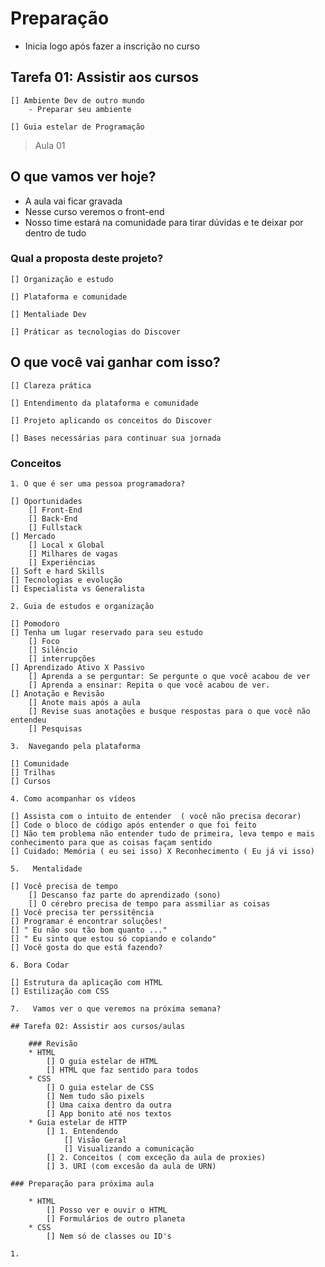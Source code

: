 # Preparação

* Inicia logo após fazer a inscrição no curso

## Tarefa 01: Assistir aos cursos

    [] Ambiente Dev de outro mundo
        - Preparar seu ambiente
    
    [] Guia estelar de Programação

> Aula 01

## O que vamos ver hoje?

* A aula vai ficar gravada
* Nesse curso veremos o front-end
* Nosso time estará na comunidade para tirar dúvidas e te deixar por dentro de tudo

### Qual a proposta deste projeto?

    [] Organização e estudo

    [] Plataforma e comunidade

    [] Mentaliade Dev

    [] Práticar as tecnologias do Discover

## O que você vai ganhar com isso?

    [] Clareza prática

    [] Entendimento da plataforma e comunidade

    [] Projeto aplicando os conceitos do Discover

    [] Bases necessárias para continuar sua jornada

### Conceitos

    1. O que é ser uma pessoa programadora?

    [] Oportunidades
        [] Front-End
        [] Back-End
        [] Fullstack
    [] Mercado
        [] Local x Global
        [] Milhares de vagas
        [] Experiências
    [] Soft e hard Skills
    [] Tecnologias e evolução
    [] Especialista vs Generalista

    2. Guia de estudos e organização
    
    [] Pomodoro
    [] Tenha um lugar reservado para seu estudo
        [] Foco
        [] Silêncio
        [] interrupções
    [] Aprendizado Ativo X Passivo
        [] Aprenda a se perguntar: Se pergunte o que você acabou de ver
        [] Aprenda a ensinar: Repita o que você acabou de ver.
    [] Anotação e Revisão
        [] Anote mais após a aula
        [] Revise suas anotações e busque respostas para o que você não entendeu
        [] Pesquisas

    3.  Navegando pela plataforma
   
    [] Comunidade
    [] Trilhas
    [] Cursos

    4. Como acompanhar os vídeos

    [] Assista com o intuito de entender  ( você não precisa decorar)
    [] Code o bloco de código após entender o que foi feito
    [] Não tem problema não entender tudo de primeira, leva tempo e mais conhecimento para que as coisas façam sentido
    [] Cuidado: Memória ( eu sei isso) X Reconhecimento ( Eu já vi isso)

    5.   Mentalidade

    [] Você precisa de tempo
        [] Descanso faz parte do aprendizado (sono)
        [] O cérebro precisa de tempo para assmiliar as coisas
    [] Você precisa ter perssitência
    [] Programar é encontrar soluções!
    [] " Eu não sou tão bom quanto ..."
    [] " Eu sinto que estou só copiando e colando"
    [] Você gosta do que está fazendo?

    6. Bora Codar

    [] Estrutura da aplicação com HTML
    [] Estilização com CSS
    
    7.   Vamos ver o que veremos na próxima semana?

    ## Tarefa 02: Assistir aos cursos/aulas

        ### Revisão
        * HTML
            [] O guia estelar de HTML
            [] HTML que faz sentido para todos
        * CSS
            [] O guia estelar de CSS
            [] Nem tudo são pixels
            [] Uma caixa dentro da outra
            [] App bonito até nos textos
        * Guia estelar de HTTP
            [] 1. Entendendo
                [] Visão Geral
                [] Visualizando a comunicação
            [] 2. Conceitos ( com exceção da aula de proxies)
            [] 3. URI (com excesão da aula de URN)
            
    ### Preparação para próxima aula

        * HTML
            [] Posso ver e ouvir o HTML
            [] Formulários de outro planeta
        * CSS
            [] Nem só de classes ou ID's
  
    1.   

